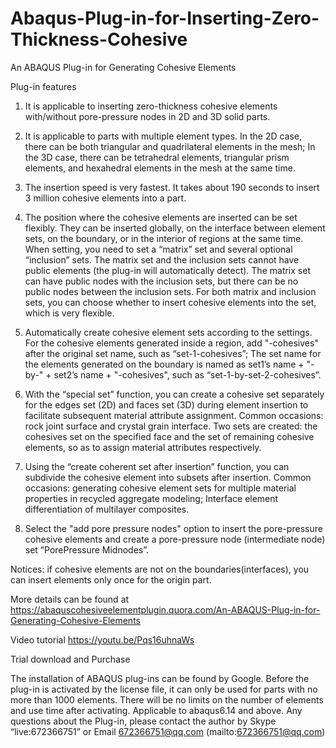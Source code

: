 # Abaqus-Plug-in-for-Inserting-Zero-Thickness-Cohesive

An ABAQUS Plug-in for Generating Cohesive Elements

Plug-in features
1. It is applicable to inserting zero-thickness cohesive elements with/without pore-pressure nodes in 2D and 3D solid parts.

2. It is applicable to parts with multiple element types. In the 2D case, there can be both triangular and quadrilateral elements in the mesh; In the 3D case, there can be tetrahedral elements, triangular prism elements, and hexahedral elements in the mesh at the same time.

3. The insertion speed is very fastest. It takes about 190 seconds to insert 3 million cohesive elements into a part.

4. The position where the cohesive elements are inserted can be set flexibly. They can be inserted globally, on the interface between element sets, on the boundary, or in the interior of regions at the same time. When setting, you need to set a “matrix” set and several optional “inclusion” sets. The matrix set and the inclusion sets cannot have public elements (the plug-in will automatically detect). The matrix set can have public nodes with the inclusion sets, but there can be no public nodes between the inclusion sets. For both matrix and inclusion sets, you can choose whether to insert cohesive elements into the set, which is very flexible.

5. Automatically create cohesive element sets according to the settings. For the cohesive elements generated inside a region, add "-cohesives" after the original set name, such as “set-1-cohesives”; The set name for the elements generated on the boundary is named as set1’s name + "-by-" + set2’s name + "-cohesives", such as “set-1-by-set-2-cohesives”.

6. With the “special set” function, you can create a cohesive set separately for the edges set (2D) and faces set (3D) during element insertion to facilitate subsequent material attribute assignment. Common occasions: rock joint surface and crystal grain interface. Two sets are created: the cohesives set on the specified face and the set of remaining cohesive elements, so as to assign material attributes respectively.

7. Using the “create coherent set after insertion” function, you can subdivide the cohesive element into subsets after insertion. Common occasions: generating cohesive element sets for multiple material properties in recycled aggregate modeling; Interface element differentiation of multilayer composites.

8. Select the "add pore pressure nodes" option to insert the pore-pressure cohesive elements and create a pore-pressure node (intermediate node) set “PorePressure Midnodes”.

Notices: if cohesive elements are not on the boundaries(interfaces), you can insert elements only once for the origin part.

More details can be found at 
https://abaquscohesiveelementplugin.quora.com/An-ABAQUS-Plug-in-for-Generating-Cohesive-Elements

Video tutorial
https://youtu.be/Pqs16uhnaWs


Trial download and Purchase

The installation of ABAQUS plug-ins can be found by Google. Before the plug-in is activated by the license file, it can only be used for parts with no more than 1000 elements. There will be no limits on the number of elements and use time after activating.
Applicable to abaqus6.14 and above.
Any questions about the Plug-in, please contact the author by Skype “live:672366751”
or Email 672366751@qq.com (mailto:672366751@qq.com)
